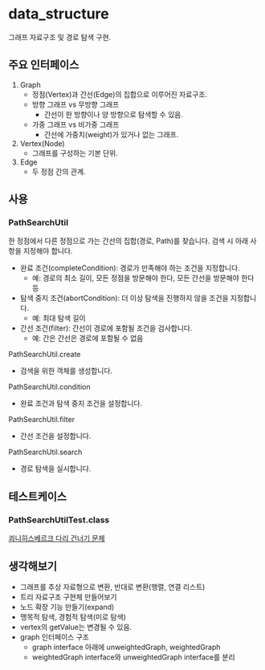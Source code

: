 # data_structure

그래프 자료구조 및 경로 탐색 구현.

## 주요 인터페이스

1. Graph
   * 정점(Vertex)과 간선(Edge)의 집합으로 이루어진 자료구조.
   * 방향 그래프 vs 무방향 그래프
     * 간선이 한 방향이나 양 방향으로 탐색할 수 있음.
   * 가중 그래프 vs 비가중 그래프
     * 간선에 가중치(weight)가 있거나 없는 그래프.
2. Vertex(Node)
   * 그래프를 구성하는 기본 단위.
3. Edge
   * 두 정점 간의 관계.


## 사용
### PathSearchUtil
한 정점에서 다른 정점으로 가는 간선의 집합(경로, Path)를 찾습니다.
검색 시 아래 사항을 지정해야 합니다. 
* 완료 조건(completeCondition): 경로가 만족해야 하는 조건을 지정합니다.
  * 예: 경로의 최소 길이, 모든 정점을 방문해야 한다, 모든 간선을 방문해야 한다 등
* 탐색 중지 조건(abortCondition): 더 이상 탐색을 진행하지 않을 조건을 지정합니다.
  * 예: 최대 탐색 길이
* 간선 조건(filter): 간선이 경로에 포함될 조건을 검사합니다.
  * 예: 간은 간선은 경로에 포함될 수 없음


PathSearchUtil.create
* 검색을 위한 객체를 생성합니다.

PathSearchUtil.condition
* 완료 조건과 탐색 중지 조건을 설정합니다.

PathSearchUtil.filter
* 간선 조건을 설정합니다.

PathSearchUtil.search
* 경로 탐색을 실시합니다.

## 테스트케이스
### PathSearchUtilTest.class
<a href="https://namu.wiki/w/%EC%BE%A8%EB%8B%88%ED%9E%88%EC%8A%A4%EB%B2%A0%EB%A5%B4%ED%81%AC%20%EB%8B%A4%EB%A6%AC%20%EA%B1%B4%EB%84%88%EA%B8%B0%20%EB%AC%B8%EC%A0%9C">쾨니히스베르크 다리 건너기 문제</a>


## 생각해보기
* 그래프를 추상 자료형으로 변환, 반대로 변환(행렬, 연결 리스트)
* 트리 자료구조 구현체 만들어보기
* 노드 확장 기능 만들기(expand)
* 맹목적 탐색, 경험적 탐색(미로 탐색)
* vertex의 getValue는 변경될 수 있음.
* graph 인터페이스 구조
  * graph interface 아래에 unweightedGraph, weightedGraph
  * weightedGraph interface와 unweightedGraph interface를 분리